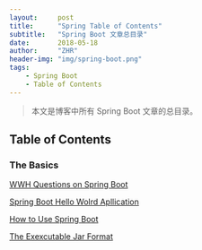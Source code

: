 ```yaml
---
layout:     post
title:      "Spring Table of Contents"
subtitle:   "Spring Boot 文章总目录"
date:       2018-05-18
author:     "ZHR"
header-img: "img/spring-boot.png"
tags:
    - Spring Boot
    - Table of Contents
---
```


> 本文是博客中所有 Spring Boot 文章的总目录。

## Table of Contents

### The Basics

[WWH Questions on Spring Boot](http://www.bulibucai.site/2018/05/16/wwh-questions-on-spring-boot/)

[Spring Boot Hello Wolrd Apllication](http://www.bulibucai.site/2018/05/14/spring-boot-hello-world-application/)

[How to Use Spring Boot](http://www.bulibucai.site/2018/05/21/how-to-use-spring-boot/)

[The Exexcutable Jar Format](http://www.bulibucai.site/2018/05/22/the-executable-jar-format/)

